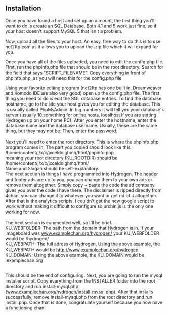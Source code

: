 ## Installation ##
Once you have found a host and set up an account, the first thing you'll want to do is create an SQL Database. Both 4.1 and 5 work just fine, so if your host doesn't support MySQL 5 that isn't a problem.<br>

Now, upload all the files to your host. An easy, free way to do this is to use net2ftp.com as it allows you to upload the .zip file which it will expand for you.<br>

Once you have all of the files uploaded, you need to edit the config.php file. First, run the phpinfo.php file that should be in the root directory. Search for the field that says "SCRIPT_FILENAME". Copy everything in front of phpinfo.php, as you will need this for the config.php file<br>

Using your favorite editing program (net2ftp has one built in, Dreamweaver and Komodo IDE are also very good) open up the config.php file. The first thing you need to do is edit the SQL database entries. To find the database hostname, go to the site your host gives you for editing the database. This is usually called PhpMyAdmin. In big numbers it will tell you your database's server (usually 10.something for online hosts, localhost if you are setting Hydrogen up on your home PC). After you enter the hostname, enter the database name and the database username. Usually, these are the same thing, but they may not be. Then, enter the password.<br>
<br>
Next you'll need to enter the root directory. This is where the phpinfo.php program comes in. The part you copied should look like this:<br>
/home/content/j/x/c/jxceldolghmq/html/phpinfo.php<br>
meaning your root directory (KU_ROOTDIR) should be /home/content/j/x/c/jxceldolghmq/html/<br>
Name and Slogan should be self-explanitory.<br>
The next section is things I have programmed into Hydrogen. The header and footer ads are up to you, you can change them to your own ads or remove them altogether. Simply copy + paste the code the ad company gives you over the code I have there. The disclaimer is ripped directly from 4chan, you can change it to whatever you want or get rid of it altogether. After that is the analytics scripts. I couldn't get the new google script to work without making it difficult to configure so urchin.js is the only one working for now.<br>
<br>
The next section is commented well, so I'll be brief.<br>
KU_WEBFOLDER: The path from the domain that Hydrogen is in. If your imageboard was www.examplechan.org/hydrogen/ your KU_WEBFOLDER would be /hydrogen/<br>
KU_WEBPATH: The full adress of Hydrogen. Using the above example, the KU_WEBPATH would be <a href='http://www.examplechan.org/hydrogen'>http://www.examplechan.org/hydrogen</a><br>
KU_DOMAIN: Using the above example, the KU_DOMAIN would be .examplechan.org<br><br>

This should be the end of configuring. Next, you are going to run the mysql installer script. Copy everything from the INSTALLER folder into the root directory and run install-mysql.php (www.examplechan.org/hydrogen/install-mysql.php). After that installs successfully, remove install-mysql.php from the root directory and run install.php. Once that is done, congratulate yourself because you now have a functioning chan!